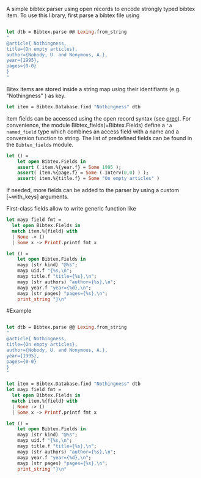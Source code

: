 A simple bibtex parser using open records to encode strongly typed bibtex item.
To use this library, first parse a bibtex file using 

```Ocaml

let dtb = Bibtex.parse @@ Lexing.from_string
"
@article{ Nothingness,
title={On empty articles},
author={Nobody, U. and Nonymous, A.},
year={1995},
pages={0-0}
}
"
```
Bitex items are stored inside a string map using their identifiants
(e.g. "Nothingness" ) as key. 
```Ocaml
let item = Bibtex.Database.find "Nothingness" dtb
```

Item fields can be accessed using the open record syntax (see [orec](https://github.com/Octachron/orec)). For convenience, the module Bibtex_fields(=Bibtex.Fields) define a `'a named_field` type which combines an access field with a name and a conversion function to string. The list of predefined fields can be found in the `Bibtex_fields` module.

```Ocaml
let () =
    let open Bibtex.Fields in
    assert ( item.%{year.f} = Some 1995 );
    assert( item.%{page.f} = Some ( Interv(0,0) ) );
    assert( item.%{title.f} = Some "On empty articles" )

```

If needed, more fields can be added to the parser by using a custom [~with_keys] arguments.

First-class fields allow to write generic function like
```Ocaml
let mayp field fmt =
  let open Bibtex.Fields in
  match item.%{field} with
  | None -> ()
  | Some x -> Printf.printf fmt x  

let () =
    let open Bibtex.Fields in
    mayp (str kind) "@%s";
    mayp uid.f "{%s,\n";
    mayp title.f "title={%s},\n";
    mayp (str authors) "author={%s},\n";
    mayp year.f "year={%d},\n";
    mayp (str pages) "pages={%s},\n";
    print_string "}\n"

```



#Example
```Ocaml

let dtb = Bibtex.parse @@ Lexing.from_string
"
@article{ Nothingness,
title={On empty articles},
author={Nobody, U. and Nonymous, A.},
year={1995},
pages={0-0}
}
"

let item = Bibtex.Database.find "Nothingness" dtb
let mayp field fmt =
  let open Bibtex.Fields in
  match item.%{field} with
  | None -> ()
  | Some x -> Printf.printf fmt x  

let () =
    let open Bibtex.Fields in
    mayp (str kind) "@%s";
    mayp uid.f "{%s,\n";
    mayp title.f "title={%s},\n";
    mayp (str authors) "author={%s},\n";
    mayp year.f "year={%d},\n";
    mayp (str pages) "pages={%s},\n";
    print_string "}\n"

```
